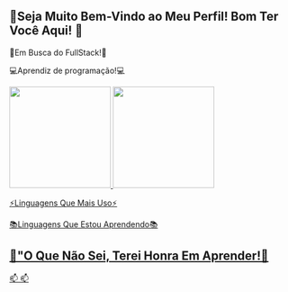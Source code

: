  ## 👋Seja Muito Bem-Vindo ao Meu Perfil! Bom Ter Você Aqui! 👋
 🚀Em Busca do FullStack!🚀
 
 💻Aprendiz de programação!💻

<div>
<a href="https://github.com/DanielHermesGT">
<img height="180em" src="https://github-readme-stats.vercel.app/api?username=DanielHermesGT&show_icons=true&theme=dark&include_all_commits=true&count_private=tru"/>
<img height="180em" src="https://github-readme-stats.vercel.app/api/top-langs/?username=DanielHermesGT&layout=compact&langs_count=16&theme=dark"/>
</div>

⚡Linguagens Que Mais Uso⚡
  
  <div style="display: inline_block">
  </div>

📚Linguagens Que Estou Aprendendo📚

## 💬"O Que Não Sei, Terei Honra Em Aprender!💬
📫 📫

